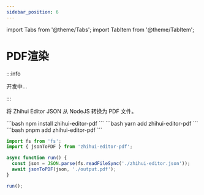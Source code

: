 ```yaml
---
sidebar_position: 6
---
```


import Tabs from '@theme/Tabs';
import TabItem from '@theme/TabItem';

# PDF渲染

:::info

开发中...

:::

将 Zhihui Editor JSON 从 NodeJS 转换为 PDF 文件。

<Tabs>
  <TabItem value="npm run zhihui-editor" label="npm" default>
    ```bash
    npm install zhihui-editor-pdf
    ```
  </TabItem>
  <TabItem value="yarn zhihui-editor" label="yarn">
    ```bash
    yarn add zhihui-editor-pdf
    ```
  </TabItem>
  <TabItem value="pnpm add zhihui-editor" label="pnpm">
    ```bash
    pnpm add zhihui-editor-pdf
    ```
  </TabItem>
</Tabs>

```jsx
import fs from 'fs';
import { jsonToPDF } from 'zhihui-editor-pdf';

async function run() {
  const json = JSON.parse(fs.readFileSync('./zhihui-editor.json'));
  await jsonToPDF(json, './output.pdf');
}

run();
```
